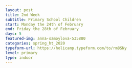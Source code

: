 ```yaml
---
layout: post
title: 2nd Week
subtitle: Primary School Children
start: Monday the 24th of February
end: Friday the 28th of February
days: 5
featured-img: anna-samoylova-535880
categories: spring_ht_2020
typeform-url: https://holicamp.typeform.com/to/rm8SNy
level: primary
type: indoor
---
```

